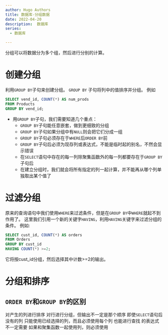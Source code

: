 ```yaml
---
author: Hugo Authors
title: 数据库-分组数据
date: 2022-04-20
description:  数据库
series:
  - 数据库

---
```


分组可以将数据分为多个组，然后进行分别的计算。

<!--more-->

# 创建分组
 利用`GROUP BY`子句来创建分组。
 `GROUP BY` 子句将列中的值排序并分组。
 例如
```sql
SELECT vend_id, COUNT(*) AS num_prods
FROM Products
GROUP BY vend_id;
```
- 用`GROUP BY`子句，我们需要知道几个重点：
  - `GROUP BY`子句能任意嵌套，做到更细致的分组
  - `GROUP BY`子句如果分组中有`NULL`则会把它们分成一组
  - `GROUP BY`子句必须存在于`WHERE`后`ORDER BY`前
  - `GROUP BY`子句后必须为现存列或表达式，不能是临时起的别名，不然会显示错误
  - 在`SELECT`语句中存在的每一列除聚集函数外的每一列都要存在于`GROUP BY`子句后
  - 在建立分组时，我们就会将所有指定的列一起计算，并不能再从哪个列单独取出某个值了

# 过滤分组
 原来的查询语句中我们使用`WHERE`来过滤条件，但是在`GROUP BY`中`WHERE`就起不到作用了。
 这里我们引用一个新的关键字`HAVING`，利用`HAVING`关键字来过滤分组的条件。
 例如:
```sql
SELECT cust_id, COUNT(*) AS orders
FROM Orders
GROUP BY cust_id
HAVING COUNT(*) >=2;
```
它将按cust_id分组，然后选择其中计数>=2的输出。


# 分组和排序

`ORDER BY`和`GROUP BY`的区别
---------------------------------------------------------------------------
   对产生的列进行排序                   对行进行分组，但输出不一定是那个顺序 
   即使`SELECT`语句后没有的列           只能使用已经选择的列，而且必须使用每个列
     也能进行查找                        的表达式
   不一定需要                          如果和聚集函数一起使用列，则必须使用









